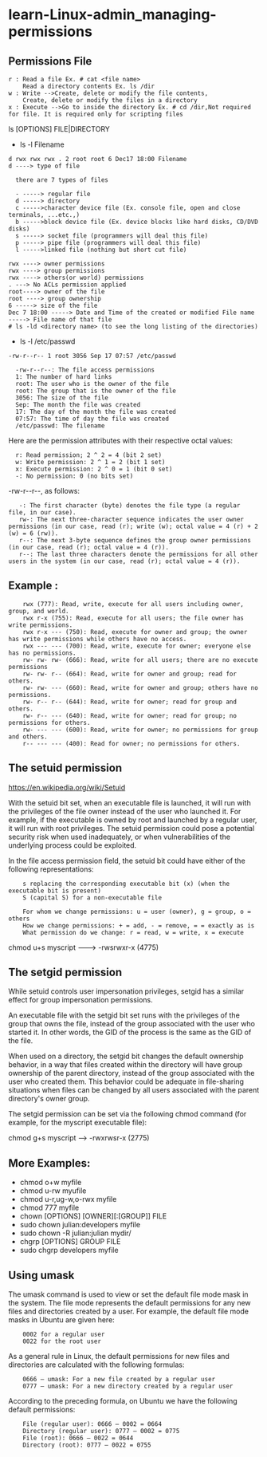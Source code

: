 # learn-Linux-admin_managing-permissions

<!--
| Command | Description |
| --- | --- |
|     |     |
|     |     |
|     |     |
|     |     |
-->
## Permissions File
```
r : Read a file Ex. # cat <file name>
    Read a directory contents Ex. ls /dir
w : Write -->Create, delete or modify the file contents, 
    Create, delete or modify the files in a directory
x : Execute -->Go to inside the directory Ex. # cd /dir,Not required for file. It is required only for scripting files
```
ls [OPTIONS] FILE|DIRECTORY
- ls -l Filename
```
d rwx rwx rwx . 2 root root 6 Dec17 18:00 Filename
d ----> type of file
```
      there are 7 types of files
  ```
    - -----> regular file
    d -----> directory
    c ----->character device file (Ex. console file, open and close terminals, ...etc.,)
    b ----->block device file (Ex. device blocks like hard disks, CD/DVD disks)
    s -----> socket file (programmers will deal this file)
    p -----> pipe file (programmers will deal this file)
    l ----->linked file (nothing but short cut file)
  ```
```
rwx ----> owner permissions
rwx ----> group permissions
rwx ----> others(or world) permissions
. ---> No ACLs permission applied
root----> owner of the file
root ----> group ownership
6 -----> size of the file
Dec 7 18:00 -----> Date and Time of the created or modified File name -----> File name of that file
# ls -ld <directory name> (to see the long listing of the directories)
```
- ls -l /etc/passwd
```
-rw-r--r-- 1 root 3056 Sep 17 07:57 /etc/passwd
```
  ```
    -rw-r--r--: The file access permissions
    1: The number of hard links
    root: The user who is the owner of the file
    root: The group that is the owner of the file
    3056: The size of the file
    Sep: The month the file was created
    17: The day of the month the file was created
    07:57: The time of day the file was created
    /etc/passwd: The filename
  ```
 Here are the permission attributes with their respective octal values: 
  ```
    r: Read permission; 2 ^ 2 = 4 (bit 2 set)
    w: Write permission: 2 ^ 1 = 2 (bit 1 set)
    x: Execute permission: 2 ^ 0 = 1 (bit 0 set)
    -: No permission: 0 (no bits set)
  ```
 -rw-r--r--, as follows:
 ```
    -: The first character (byte) denotes the file type (a regular file, in our case).
    rw-: The next three-character sequence indicates the user owner permissions (in our case, read (r); write (w); octal value = 4 (r) + 2 (w) = 6 (rw)).
    r--: The next 3-byte sequence defines the group owner permissions (in our case, read (r); octal value = 4 (r)).
    r--: The last three characters denote the permissions for all other users in the system (in our case, read (r); octal value = 4 (r)).
```
## Example :
```
    rwx (777): Read, write, execute for all users including owner, group, and world.
    rwx r-x (755): Read, execute for all users; the file owner has write permissions.
    rwx r-x --- (750): Read, execute for owner and group; the owner has write permissions while others have no access.
    rwx --- --- (700): Read, write, execute for owner; everyone else has no permissions.
    rw- rw- rw- (666): Read, write for all users; there are no execute permissions
    rw- rw- r-- (664): Read, write for owner and group; read for others.
    rw- rw- --- (660): Read, write for owner and group; others have no permissions.
    rw- r-- r-- (644): Read, write for owner; read for group and others.
    rw- r-- --- (640): Read, write for owner; read for group; no permissions for others.
    rw- --- --- (600): Read, write for owner; no permissions for group and others.
    r-- --- --- (400): Read for owner; no permissions for others.
```
## The setuid permission
https://en.wikipedia.org/wiki/Setuid

With the setuid bit set, when an executable file is launched, it will run with the privileges of the file owner instead of the user who launched it. For example, if the executable is owned by root and launched by a regular user, it will run with root privileges. The setuid permission could pose a potential security risk when used inadequately, or when vulnerabilities of the underlying process could be exploited.

In the file access permission field, the setuid bit could have either of the following representations: 
```
    s replacing the corresponding executable bit (x) (when the executable bit is present)
    S (capital S) for a non-executable file
    
    For whom we change permissions: u = user (owner), g = group, o = others
    How we change permissions: + = add, - = remove, = = exactly as is
    What permission do we change: r = read, w = write, x = execute
```
chmod u+s myscript --->  -rwsrwxr-x (4775)

## The setgid permission

While setuid controls user impersonation privileges, setgid has a similar effect for group impersonation permissions.

An executable file with the setgid bit set runs with the privileges of the group that owns the file, instead of the group associated with the user who started it. In other words, the GID of the process is the same as the GID of the file.

When used on a directory, the setgid bit changes the default ownership behavior, in a way that files created within the directory will have group ownership of the parent directory, instead of the group associated with the user who created them. This behavior could be adequate in file-sharing situations when files can be changed by all users associated with the parent directory's owner group.

The setgid permission can be set via the following chmod command (for example, for the myscript executable file):

  chmod g+s myscript -->  -rwxrwsr-x (2775)
  
 ## More Examples:
 - chmod o+w myfile
 - chmod u-rw myufile
 - chmod u-r,ug-w,o-rwx myfile
 - chmod 777 myfile
 - chown [OPTIONS] [OWNER][:[GROUP]] FILE
 - sudo chown julian:developers myfile
 - sudo chown -R julian:julian mydir/
 - chgrp [OPTIONS] GROUP FILE
 - sudo chgrp developers myfile
 
## Using umask
The umask command is used to view or set the default file mode mask in the system. The file mode represents the default permissions for any new files and directories created by a user. For example, the default file mode masks in Ubuntu are given here:
```
    0002 for a regular user
    0022 for the root user
```
As a general rule in Linux, the default permissions for new files and directories are calculated with the following formulas:
```
    0666 – umask: For a new file created by a regular user
    0777 – umask: For a new directory created by a regular user
```
According to the preceding formula, on Ubuntu we have the following default permissions:
```
    File (regular user): 0666 – 0002 = 0664
    Directory (regular user): 0777 – 0002 = 0775
    File (root): 0666 – 0022 = 0644
    Directory (root): 0777 – 0022 = 0755
```
